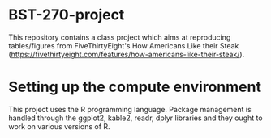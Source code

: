 # BST-270-project
This repository contains a class project which aims at reproducing tables/figures from FiveThirtyEight's How  Americans Like their Steak (https://fivethirtyeight.com/features/how-americans-like-their-steak/). 

# Setting up the compute environment
This project uses the R programming language. Package management is handled through the ggplot2, kable2, readr, dplyr libraries and they ought to work on various versions of R. 
